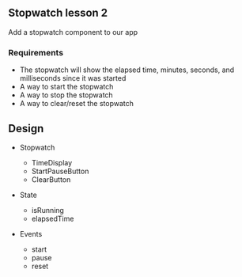 ## Stopwatch lesson 2

Add a stopwatch component to our app
    
### Requirements
* The stopwatch will show the elapsed time, minutes, seconds, and milliseconds since it was started
* A way to start the stopwatch
* A way to stop the stopwatch
* A way to clear/reset the stopwatch

## Design
* Stopwatch
    * TimeDisplay
    * StartPauseButton
    * ClearButton

* State
    * isRunning
    * elapsedTime

* Events
    * start
    * pause
    * reset
    